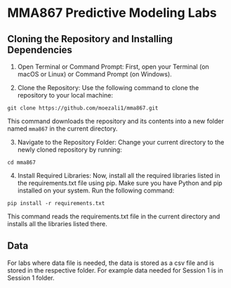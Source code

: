 # MMA867 Predictive Modeling Labs

## Cloning the Repository and Installing Dependencies

1. Open Terminal or Command Prompt: First, open your Terminal (on macOS or Linux) or Command Prompt (on Windows).

2. Clone the Repository: Use the following command to clone the repository to your local machine:

```
git clone https://github.com/moezali1/mma867.git
```

This command downloads the repository and its contents into a new folder named `mma867` in the current directory.

3. Navigate to the Repository Folder: Change your current directory to the newly cloned repository by running:

```
cd mma867
```

4. Install Required Libraries: Now, install all the required libraries listed in the requirements.txt file using pip. Make sure you have Python and pip installed on your system. Run the following command:

```
pip install -r requirements.txt
```

This command reads the requirements.txt file in the current directory and installs all the libraries listed there.

## Data
For labs where data file is needed, the data is stored as a csv file and is stored in the respective folder. For example data needed for Session 1 is in Session 1 folder.
